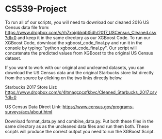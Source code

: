# CS539-Project

To run all of our scripts, you will need to download our cleaned 2016 US Census data file from: https://www.dropbox.com/s/rh7xojgbkqbt5dh/2017_USCensus_Cleaned.csv?dl=0 and keep it in the same directory as our XGBoost Code.
To run our XGBoost Code, download the xgboost_code_final.py and run it in the console by typing: "python xgboost_code_final.py".
Our script will concatenate the predicted values from XGBoost to the original US Census dataset.

If you want to work with our original and uncleaned datasets, you can download the US Census data and the original Starbucks store list directly from the source by clicking on the two links directly below.

Starbucks 2017 Store List: https://www.dropbox.com/s/4ltmagcpcsfkbvc/Cleaned_Starbucks_2017.csv?dl=0

US Census Data Direct Link: https://www.census.gov/programs-surveys/acs/about.html

Download format_data.py and combine_data.py. Put both these files in the same directory as as the uncleaned data files and run them both. These scripts will produce the correct output you need to run the XGBoost Script.


